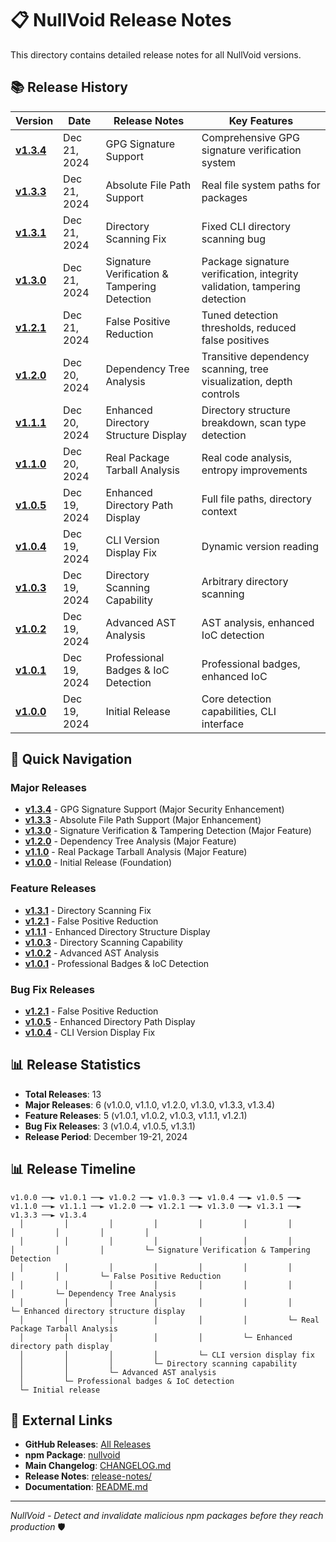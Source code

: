 # 📋 NullVoid Release Notes

This directory contains detailed release notes for all NullVoid versions.

## 📚 **Release History**

| Version | Date | Release Notes | Key Features |
|---------|------|---------------|--------------|
| **[v1.3.4](v1.3.4.md)** | Dec 21, 2024 | GPG Signature Support | Comprehensive GPG signature verification system |
| **[v1.3.3](v1.3.3.md)** | Dec 21, 2024 | Absolute File Path Support | Real file system paths for packages |
| **[v1.3.1](v1.3.1.md)** | Dec 21, 2024 | Directory Scanning Fix | Fixed CLI directory scanning bug |
| **[v1.3.0](v1.3.0.md)** | Dec 21, 2024 | Signature Verification & Tampering Detection | Package signature verification, integrity validation, tampering detection |
| **[v1.2.1](v1.2.1.md)** | Dec 21, 2024 | False Positive Reduction | Tuned detection thresholds, reduced false positives |
| **[v1.2.0](v1.2.0.md)** | Dec 20, 2024 | Dependency Tree Analysis | Transitive dependency scanning, tree visualization, depth controls |
| **[v1.1.1](v1.1.1.md)** | Dec 20, 2024 | Enhanced Directory Structure Display | Directory structure breakdown, scan type detection |
| **[v1.1.0](v1.1.0.md)** | Dec 20, 2024 | Real Package Tarball Analysis | Real code analysis, entropy improvements |
| **[v1.0.5](v1.0.5.md)** | Dec 19, 2024 | Enhanced Directory Path Display | Full file paths, directory context |
| **[v1.0.4](v1.0.4.md)** | Dec 19, 2024 | CLI Version Display Fix | Dynamic version reading |
| **[v1.0.3](v1.0.3.md)** | Dec 19, 2024 | Directory Scanning Capability | Arbitrary directory scanning |
| **[v1.0.2](v1.0.2.md)** | Dec 19, 2024 | Advanced AST Analysis | AST analysis, enhanced IoC detection |
| **[v1.0.1](v1.0.1.md)** | Dec 19, 2024 | Professional Badges & IoC Detection | Professional badges, enhanced IoC |
| **[v1.0.0](v1.0.0.md)** | Dec 19, 2024 | Initial Release | Core detection capabilities, CLI interface |

## 🎯 **Quick Navigation**

### **Major Releases**
- **[v1.3.4](v1.3.4.md)** - GPG Signature Support (Major Security Enhancement)
- **[v1.3.3](v1.3.3.md)** - Absolute File Path Support (Major Enhancement)
- **[v1.3.0](v1.3.0.md)** - Signature Verification & Tampering Detection (Major Feature)
- **[v1.2.0](v1.2.0.md)** - Dependency Tree Analysis (Major Feature)
- **[v1.1.0](v1.1.0.md)** - Real Package Tarball Analysis (Major Feature)
- **[v1.0.0](v1.0.0.md)** - Initial Release (Foundation)

### **Feature Releases**
- **[v1.3.1](v1.3.1.md)** - Directory Scanning Fix
- **[v1.2.1](v1.2.1.md)** - False Positive Reduction
- **[v1.1.1](v1.1.1.md)** - Enhanced Directory Structure Display
- **[v1.0.3](v1.0.3.md)** - Directory Scanning Capability
- **[v1.0.2](v1.0.2.md)** - Advanced AST Analysis
- **[v1.0.1](v1.0.1.md)** - Professional Badges & IoC Detection

### **Bug Fix Releases**
- **[v1.2.1](v1.2.1.md)** - False Positive Reduction
- **[v1.0.5](v1.0.5.md)** - Enhanced Directory Path Display
- **[v1.0.4](v1.0.4.md)** - CLI Version Display Fix

## 📊 **Release Statistics**

- **Total Releases**: 13
- **Major Releases**: 6 (v1.0.0, v1.1.0, v1.2.0, v1.3.0, v1.3.3, v1.3.4)
- **Feature Releases**: 5 (v1.0.1, v1.0.2, v1.0.3, v1.1.1, v1.2.1)
- **Bug Fix Releases**: 3 (v1.0.4, v1.0.5, v1.3.1)
- **Release Period**: December 19-21, 2024

## 📊 **Release Timeline**

```
v1.0.0 ──► v1.0.1 ──► v1.0.2 ──► v1.0.3 ──► v1.0.4 ──► v1.0.5 ──► v1.1.0 ──► v1.1.1 ──► v1.2.0 ──► v1.2.1 ──► v1.3.0 ──► v1.3.1 ──► v1.3.3 ──► v1.3.4
  │         │         │         │         │         │         │         │         │         │         │
  │         │         │         │         │         │         │         │         │         │         └─ Signature Verification & Tampering Detection
  │         │         │         │         │         │         │         │         │         └─ False Positive Reduction
  │         │         │         │         │         │         │         │         └─ Dependency Tree Analysis
  │         │         │         │         │         │         │         └─ Enhanced directory structure display
  │         │         │         │         │         │         └─ Real Package Tarball Analysis
  │         │         │         │         │         └─ Enhanced directory path display
  │         │         │         │         └─ CLI version display fix
  │         │         │         └─ Directory scanning capability
  │         │         └─ Advanced AST analysis
  │         └─ Professional badges & IoC detection
  └─ Initial release
```

## 🔗 **External Links**

- **GitHub Releases**: [All Releases](https://github.com/kurt-grung/NullVoid/releases)
- **npm Package**: [nullvoid](https://www.npmjs.com/package/nullvoid)
- **Main Changelog**: [CHANGELOG.md](../CHANGELOG.md)
- **Release Notes**: [release-notes/](../release-notes/)
- **Documentation**: [README.md](../README.md)

---

*NullVoid - Detect and invalidate malicious npm packages before they reach production* 🛡️
